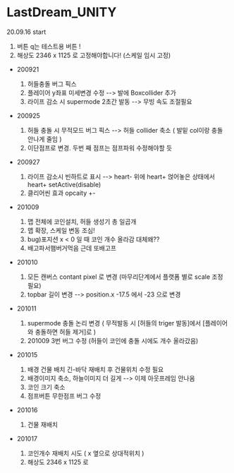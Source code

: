 # LastDream_UNITY
20.09.16 start

  1) 버튼 q는 테스트용 버튼 !
  2) 해상도 2346 x 1125 로 고정해야합니다! (스케일 임시 고정)
  
- 200921
  1) 허들충돌 버그 픽스
  2) 플레이어 y좌표 미세변경 수정 --> 발에 Boxcollider 추가
  3) 라이프 감소 시 supermode 2초간 발동 --> 무빙 속도 조절필요
  
- 200925
  1) 허들 충돌 시 무적모드 버그 픽스 --> 허들 collider 축소 ( 발밑 col이랑 충돌 안나게 줄임 )
  2) 이단점프로 변경. 두번 째 점프는 점프파워 수정해야할 듯
  
- 200927
  1) 라이프 감소시 빈하트로 표시 --> heart- 위에 heart+ 얹어놓은 상태에서 heart+ setActive(disable)
  2) 클리어씬 효과 opcaity +-

- 201009
  1) 맵 전체에 코인설치, 허들 생성기 총 일곱개
  2) 맵 확장, 스케일 변동 조심!
  3) bug)포지션 x < 0 일 때 코인 개수 올라감 대체왜??
  4) 배고파서햄버거먹음 근데 또배고프

- 201010
  1) 모든 캔버스 contant pixel 로 변경 (마무리단계에서 플랫폼 별로 scale 조정필요)
  2) topbar 길이 변경 --> position.x -17.5 에서 -23 으로 변경 

- 201011
  1) supermode 충돌 논리 변경 ( 무적발동 시 [허들의 triger 발동]에서 [플레이어와 충돌하면 허들 제거]로 )
  2) 201009 3번 버그 수정 (허들이 코인에 충돌 시에도 개수 올라갔음)

- 201015
  1) 배경 건물 배치 긴-바닥 재배치 후 건물위치 수정 필요
  2) 배경이미지 축소, 하늘이미지 더 길게 --> 이제 아웃프레임 안나옴
  3) 코인 크기 축소
  4) 점프버튼 무한점프 버그 수정

- 201016
  1) 건물 재배치
  
- 201017
  1) 코인개수 재배치 시도 ( x 옆으로 상대적위치 )
  2) 해상도 2346 x 1125 로 
